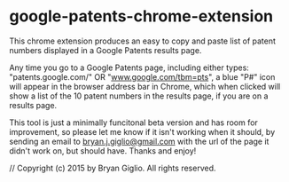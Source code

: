 # google-patents-chrome-extension
This chrome extension produces an easy to copy and paste list of patent numbers displayed in a Google Patents results page.

Any time you go to a Google Patents page, including either types:
	"patents.google.com/" OR "www.google.com/tbm=pts",
a blue "P#" icon will appear in the browser address bar in Chrome, which when clicked will show a list of the 10 patent numbers in the results page, if you are on a results page.

This tool is just a minimally funcitonal beta version and has room for improvement, so please let me know if it isn't working when it should, by sending an email to bryan.j.giglio@gmail.com with the url of the page it didn't work on, but should have.  Thanks and enjoy!

// Copyright (c) 2015 by Bryan Giglio. All rights reserved.